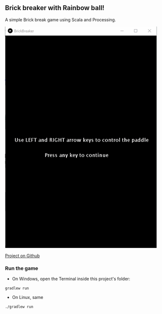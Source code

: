 ## Brick breaker with Rainbow ball!

A simple Brick break game using Scala and Processing.

![demo](https://github.com/khanhvu207/BrickBreaker/blob/main/assets/demo.gif)  

[Project on Github](https://github.com/khanhvu207/BrickBreaker)

### Run the game

* On Windows, open the Terminal inside this project's folder:
```
gradlew run
```

* On Linux, same
```
./gradlew run
```

